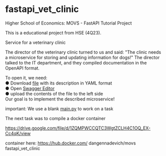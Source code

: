 # fastapi_vet_clinic
Higher School of Economics: MOVS - FastAPI Tutorial Project

This is a educational project from HSE (4Q23).

Service for a veterinary clinic

The director of the veterinary clinic turned to us and said:
"The clinic needs a microservice for storing and updating information for dogs!"
The director talked to the IT department, and they compiled documentation in the OpenAPI format.

To open it, we need:<br> 
● Download <a href="https://drive.google.com/file/d/1qtHEGCl2gpLxOR7CJPOC40tHp4hwYL5_/view">file</a> with its description in YAML format <br> 
● Open [Swagger Editor](https://editor-next.swagger.io)<br> 
● upload the contents of the file to the left side <br> 
Our goal is to implement the described microservice!

important: We use a blank <a href="https://drive.google.com/file/d/14wEjgs97V9im6zHZo3JIwU8rTsus0cI4/view">main.py</a> to work on a task



The next task was to compile a docker container

https://drive.google.com/file/d/1ZQMPWCCQTC3WgtZCLH4C1OQ_EX-Cc4qK/view

container here:
https://hub.docker.com/
dangennadevich/movs
fastapi_vet_clinic
